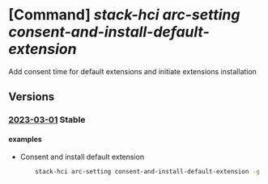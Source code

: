# [Command] _stack-hci arc-setting consent-and-install-default-extension_

Add consent time for default extensions and initiate extensions installation

## Versions

### [2023-03-01](/Resources/mgmt-plane/L3N1YnNjcmlwdGlvbnMve30vcmVzb3VyY2Vncm91cHMve30vcHJvdmlkZXJzL21pY3Jvc29mdC5henVyZXN0YWNraGNpL2NsdXN0ZXJzL3t9L2FyY3NldHRpbmdzL3t9L2NvbnNlbnRhbmRpbnN0YWxsZGVmYXVsdGV4dGVuc2lvbnM=/2023-03-01.xml) **Stable**

<!-- mgmt-plane /subscriptions/{}/resourcegroups/{}/providers/microsoft.azurestackhci/clusters/{}/arcsettings/{}/consentandinstalldefaultextensions 2023-03-01 -->

#### examples

- Consent and install default extension
    ```bash
        stack-hci arc-setting consent-and-install-default-extension -g rg --arc-setting-name default --cluster-name name
    ```
